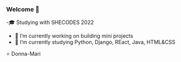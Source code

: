 

### Welcome 👋


-🎓 Studying with SHECODES 2022
- 🔭 I’m currently working on building mini projects
- 🌱 I’m currently studying Python, Django, REact, Java, HTML&CSS

⭐️ Donna-Mari
